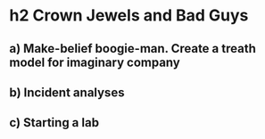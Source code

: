 # h2 Crown Jewels and Bad Guys
## a) Make-belief boogie-man. Create a treath model for imaginary company



## b) Incident analyses



## c) Starting a lab
